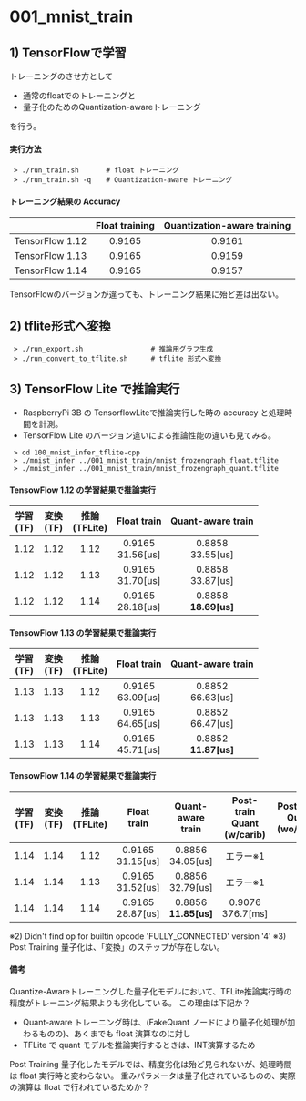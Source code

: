 # 001_mnist_train

## 1) TensorFlowで学習
トレーニングのさせ方として

- 通常のfloatでのトレーニングと
- 量子化のためのQuantization-awareトレーニング

を行う。


#### 実行方法
```
 > ./run_train.sh     　# float トレーニング
 > ./run_train.sh -q  　# Quantization-aware トレーニング
```


#### トレーニング結果の Accuracy

|                      |Float training|Quantization-aware training|
|:--------------------:|:------------:|:-------------------------:|
|TensorFlow 1.12       | 0.9165       | 0.9161                    |
|TensorFlow 1.13       | 0.9165       | 0.9159                    |
|TensorFlow 1.14       | 0.9165       | 0.9157                    |

TensorFlowのバージョンが違っても、トレーニング結果に殆ど差は出ない。


## 2) tflite形式へ変換
```
 > ./run_export.sh    　           # 推論用グラフ生成
 > ./run_convert_to_tflite.sh    　# tflite 形式へ変換
```

## 3) TensorFlow Lite で推論実行
- RaspberryPi 3B の TensorflowLiteで推論実行した時の accuracy と処理時間を計測。
- TensorFlow Lite のバージョン違いによる推論性能の違いも見てみる。

```
 > cd 100_mnist_infer_tflite-cpp
 > ./mnist_infer ../001_mnist_train/mnist_frozengraph_float.tflite
 > ./mnist_infer ../001_mnist_train/mnist_frozengraph_quant.tflite
```


#### TensowFlow 1.12 の学習結果で推論実行
|学習<br>(TF)|変換<br>(TF)|推論<br>(TFLite)| Float train           | Quant-aware train        |
|:----------:|:----------:|:--------------:| :-------------------: | :-----------------------:|
| 1.12       | 1.12       | 1.12           | 0.9165 <br> 31.56[us] | 0.8858 <br>   33.55[us]  |
| 1.12       | 1.12       | 1.13           | 0.9165 <br> 31.70[us] | 0.8858 <br>   33.87[us]  |
| 1.12       | 1.12       | 1.14           | 0.9165 <br> 28.18[us] | 0.8858 <br> **18.69[us]**|


#### TensowFlow 1.13 の学習結果で推論実行
|学習<br>(TF)|変換<br>(TF)|推論<br>(TFLite)| Float train           | Quant-aware train        |
|:----------:|:----------:|:--------------:| :-------------------: | :-----------------------:|
| 1.13       | 1.13       | 1.12           | 0.9165 <br> 63.09[us] | 0.8852 <br>   66.63[us]  |
| 1.13       | 1.13       | 1.13           | 0.9165 <br> 64.65[us] | 0.8852 <br>   66.47[us]  |
| 1.13       | 1.13       | 1.14           | 0.9165 <br> 45.71[us] | 0.8852 <br> **11.87[us]**|



#### TensowFlow 1.14 の学習結果で推論実行
|学習<br>(TF)|変換<br>(TF)|推論<br>(TFLite)| Float train           | Quant-aware train         |Post-train Quant<br>(w/carib)|Post-train Quant<br>(wo/carib)|
|:----------:|:----------:|:--------------:| :-------------------: | :-----------------------: | :--------------------------:| :---------------------------:|
| 1.14       | 1.14       | 1.12           | 0.9165 <br> 31.15[us] | 0.8856 <br>   34.05[us]   | エラー※1                   |                              |
| 1.14       | 1.14       | 1.13           | 0.9165 <br> 31.52[us] | 0.8856 <br>   32.79[us]   | エラー※1                   |                              |
| 1.14       | 1.14       | 1.14           | 0.9165 <br> 28.87[us] | 0.8856 <br> **11.85[us]** | 0.9076 <br> 376.7[ms]       |                              |


※2) Didn't find op for builtin opcode 'FULLY_CONNECTED' version '4'
※3) Post Training 量子化は、「変換」のステップが存在しない。


#### 備考
Quantize-Awareトレーニングした量子化モデルにおいて、TFLite推論実行時の精度がトレーニング結果よりも劣化している。
この理由は下記か？
- Quant-aware トレーニング時は、(FakeQuant ノードにより量子化処理が加わるものの)、あくまでも float 演算なのに対し
- TFLite で quant モデルを推論実行するときは、INT演算するため

Post Training 量子化したモデルでは、精度劣化は殆ど見られないが、処理時間は float 実行時と変わらない。
重みパラメータは量子化されているものの、実際の演算は float で行われているためか？

